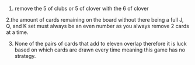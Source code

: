 1. remove the 5 of clubs or 5 of clover with the 6 of clover

2.the amount of cards remaining on the board without there being a full J, Q, and K set must always be an even number as you always remove 2 cards at a time.

3. None of the pairs of cards that add to eleven overlap therefore it is  luck based on which cards are drawn every time meaning this game has no strategy.